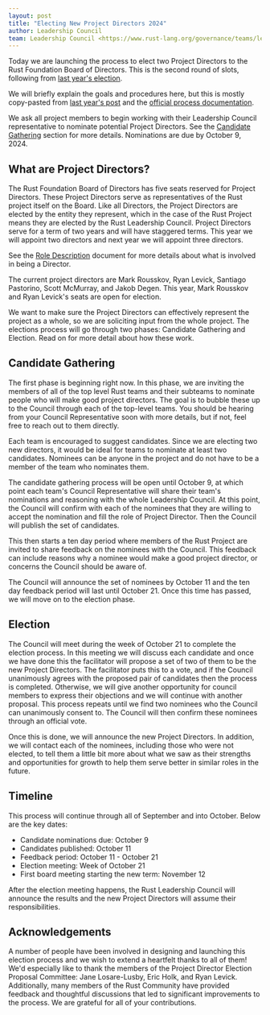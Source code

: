 ```yaml
---
layout: post
title: "Electing New Project Directors 2024"
author: Leadership Council
team: Leadership Council <https://www.rust-lang.org/governance/teams/leadership-council>
---
```


Today we are launching the process to elect two Project Directors to the Rust Foundation Board of Directors. This is the second round of slots, following from [last year's election](https://blog.rust-lang.org/2023/08/30/electing-new-project-directors.html).

We will briefly explain the goals and procedures here, but this is mostly copy-pasted from [last year's post](https://blog.rust-lang.org/2023/08/30/electing-new-project-directors.html) and the [official process documentation][pde-process].

We ask all project members to begin working with their Leadership Council representative to nominate potential Project Directors. See the [Candidate Gathering](#candidate-gathering) section for more details. Nominations are due by October 9, 2024.

[pde-process]: https://github.com/rust-lang/leadership-council/blob/main/policies/project-directorship/election-process.md

## What are Project Directors?

The Rust Foundation Board of Directors has five seats reserved for Project Directors.
These Project Directors serve as representatives of the Rust project itself on the Board.
Like all Directors, the Project Directors are elected by the entity they represent, which in the case of the Rust Project means they are elected by the Rust Leadership Council.
Project Directors serve for a term of two years and will have staggered terms.
This year we will appoint two directors and next year we will appoint three directors.

See the [Role Description] document for more details about what is involved in being a Director.

The current project directors are Mark Rousskov, Ryan Levick, Santiago Pastorino, Scott McMurray, and Jakob Degen.
This year, Mark Rousskov and Ryan Levick's seats are open for election.

We want to make sure the Project Directors can effectively represent the project as a whole, so we are soliciting input from the whole project.
The elections process will go through two phases: Candidate Gathering and Election.
Read on for more detail about how these work.

[Role Description]: https://github.com/rust-lang/leadership-council/blob/main/roles/rust-foundation-project-director.md

## Candidate Gathering

The first phase is beginning right now.
In this phase, we are inviting the members of all of the top level Rust teams and their subteams to nominate people who will make good project directors.
The goal is to bubble these up to the Council through each of the top-level teams.
You should be hearing from your Council Representative soon with more details, but if not, feel free to reach out to them directly.

Each team is encouraged to suggest candidates.
Since we are electing two new directors, it would be ideal for teams to nominate at least two candidates.
Nominees can be anyone in the project and do not have to be a member of the team who nominates them.

The candidate gathering process will be open until October 9, at which point each team's Council Representative will share their team's nominations and reasoning with the whole Leadership Council.
At this point, the Council will confirm with each of the nominees that they are willing to accept the nomination and fill the role of Project Director.
Then the Council will publish the set of candidates.

This then starts a ten day period where members of the Rust Project are invited to share feedback on the nominees with the Council.
This feedback can include reasons why a nominee would make a good project director, or concerns the Council should be aware of.

The Council will announce the set of nominees by October 11 and the ten day feedback period will last until October 21.
Once this time has passed, we will move on to the election phase.

## Election

The Council will meet during the week of October 21 to complete the election process.
In this meeting we will discuss each candidate and once we have done this the facilitator will propose a set of two of them to be the new Project Directors.
The facilitator puts this to a vote, and if the Council unanimously agrees with the proposed pair of candidates then the process is completed.
Otherwise, we will give another opportunity for council members to express their objections and we will continue with another proposal.
This process repeats until we find two nominees who the Council can unanimously consent to.
The Council will then confirm these nominees through an official vote.

Once this is done, we will announce the new Project Directors.
In addition, we will contact each of the nominees, including those who were not elected, to tell them a little bit more about what we saw as their strengths and opportunities for growth to help them serve better in similar roles in the future.

## Timeline

This process will continue through all of September and into October.
Below are the key dates:

* Candidate nominations due: October 9
* Candidates published: October 11
* Feedback period: October 11 - October 21
* Election meeting: Week of October 21
* First board meeting starting the new term: November 12

After the election meeting happens, the Rust Leadership Council will announce the results and the new Project Directors will assume their responsibilities.

## Acknowledgements

A number of people have been involved in designing and launching this election process and we wish to extend a heartfelt thanks to all of them!
We'd especially like to thank the members of the Project Director Election Proposal Committee: Jane Losare-Lusby, Eric Holk, and Ryan Levick.
Additionally, many members of the Rust Community have provided feedback and thoughtful discussions that led to significant improvements to the process.
We are grateful for all of your contributions.

